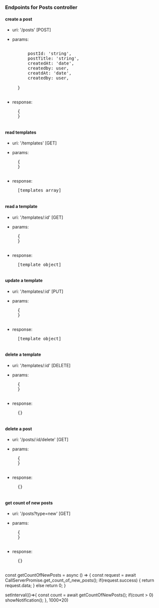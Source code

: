 ### Endpoints for Posts controller

#### create a post
- uri: '/posts' [POST]
- params:  
    <pre>

        postId: 'string',
        postTitle: 'string',
        createdAt: 'date',
        createdby: user,
        creatdAt: 'date',
        createdby: user,

    } 
    </pre>
  
- response:  
    <pre>
    {
    }
    </pre>

#### read templates
- uri: '/templates' [GET]
- params:  
    <pre>
    {
    } 
    </pre>
  
- response:  
    <pre>
    [templates array]
    </pre>


#### read a template
- uri: '/templates/:id' [GET]
- params:  
    <pre>
    {
    } 
    </pre>
  
- response:  
    <pre>
    [template object]
    </pre>


#### update a template
- uri: '/templates/:id' [PUT]
- params:  
    <pre>
    {
    } 
    </pre>
  
- response:  
    <pre>
    [template object]
    </pre>


#### delete a template
- uri: '/templates/:id' [DELETE]
- params:  
    <pre>
    {
    } 
    </pre>
  
- response:  
    <pre>
    {}
    </pre>


#### delete a post
- uri: '/posts/:id/delete' [GET]
- params:  
    <pre>
    {
    } 
    </pre>
  
- response:  
    <pre>
    {}
    </pre>


#### get count of new posts
- uri: '/posts?type=new' [GET]
- params:  
    <pre>
    {
    } 
    </pre>
  
- response:  
    <pre>
    {}
    </pre>

const getCountOfNewPosts = async () => {
    const request = await CallServerPromise.get_count_of_new_posts();
    if(request.success) {
        return request.data;
    }
    else return 0;
}

setInterval(()=>{
    const count = await getCountOfNewPosts();
    if(count > 0) showNotification();
}, 1000*20)

